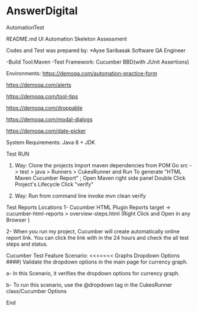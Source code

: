 # AnswerDigital
AutomationTest

README.md
UI Automation Skeleton Assessment

Codes and Test was prepared by:
*Ayse Saribasak
Software QA Engineer

-Build Tool:Maven
-Test Framework: Cucumber BBD(with JUnit Assertions)

Environments:
https://demoqa.com/automation-practice-form

https://demoqa.com/alerts

https://demoqa.com/tool-tips

https://demoqa.com/droppable

https://demoqa.com/modal-dialogs

https://demoqa.com/date-picker

System Requirements:
Java 8 + JDK

Test RUN


1. Way:
Clone the projects
Import maven dependencies from POM
Go src -> test > java > Runners > CukesRunner and Run
To generate "HTML Maven Cucumber Report" ;
Open Maven right side panel Double Click Project's Lifecycle Click "verify"

2. Way:
Run from command line invoke mvn clean verify

Test Reports Locations
1- Cucumber HTML Plugin Reports target -> cucumber-html-reports > overview-steps.html (Right Click and Open in any Browser )

2- When you run my project, Cucumber will create automatically online report link. You can click the link with in the 24 hours and check the all test steps and status.

Cucumber Test Feature Scenario:
<<<<<<< Graphs Dropdown Options ####) Validate the dropdown options in the main page for currency graph.

a- In this Scenario, it verifies the dropdown options for currency graph.

b- To run this scenario, use the @dropdown tag in the CukesRunner class/Cucumber Options

End
